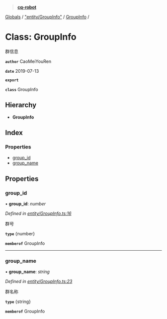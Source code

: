 > **[cq-robot](../README.md)**

[Globals](../globals.md) / ["entity/GroupInfo"](../modules/_entity_groupinfo_.md) / [GroupInfo](_entity_groupinfo_.groupinfo.md) /

# Class: GroupInfo

群信息

**`author`** CaoMeiYouRen

**`date`** 2019-07-13

**`export`** 

**`class`** GroupInfo

## Hierarchy

* **GroupInfo**

## Index

### Properties

* [group_id](_entity_groupinfo_.groupinfo.md#group_id)
* [group_name](_entity_groupinfo_.groupinfo.md#group_name)

## Properties

###  group_id

• **group_id**: *number*

*Defined in [entity/GroupInfo.ts:16](https://github.com/CaoMeiYouRen/node-cq-robot/blob/320aa4a/src/entity/GroupInfo.ts#L16)*

群号

**`type`** {number}

**`memberof`** GroupInfo

___

###  group_name

• **group_name**: *string*

*Defined in [entity/GroupInfo.ts:23](https://github.com/CaoMeiYouRen/node-cq-robot/blob/320aa4a/src/entity/GroupInfo.ts#L23)*

群名称

**`type`** {string}

**`memberof`** GroupInfo